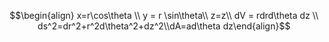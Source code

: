 $$\begin{align} x=r\cos\theta \\ y = r \sin\theta\\ z=z\\ dV = rdrd\theta dz \\ ds^2=dr^2+r^2d\theta^2+dz^2\\dA=ad\theta dz\end{align}$$